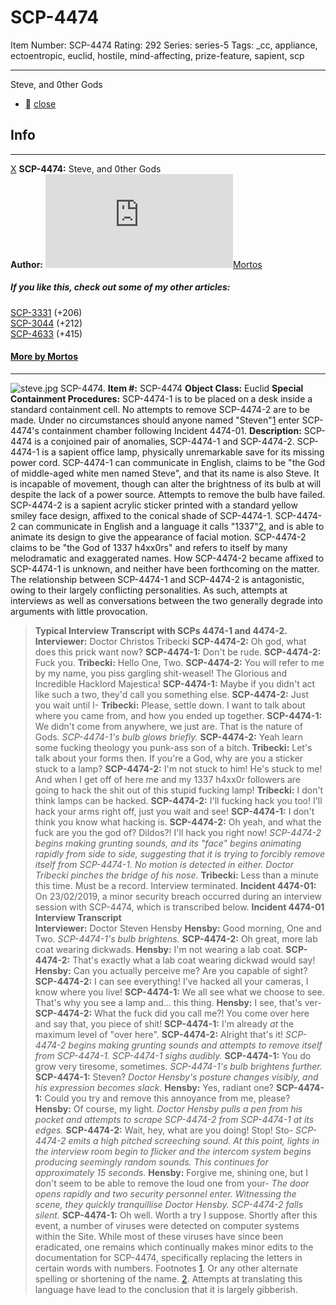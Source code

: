 # SCP-4474
Item Number: SCP-4474
Rating: 292
Series: series-5
Tags: _cc, appliance, ectoentropic, euclid, hostile, mind-affecting, prize-feature, sapient, scp

---

Steve, and 0ther Gods
  * [](javascript:;)
[close](javascript:;)
## Info
* * *
[X](javascript:;)
**SCP-4474:** Steve, and 0ther Gods  
**Author:** [![Mortos](https://www.wikidot.com/avatar.php?userid=1705184&amp;size=small&amp;timestamp=1743340086)](http://www.wikidot.com/user:info/mortos)[Mortos](http://www.wikidot.com/user:info/mortos)
##### If you like this, check out some of my other articles:
[SCP-3331](/scp-3331) (+206)  
[SCP-3044](/scp-3044) (+212)  
[SCP-4633](/scp-4633) (+415)
#### [More by Mortos](/mortos-author-page)
* * *

![steve.jpg](https://scp-wiki.wdfiles.com/local--files/scp-4474/steve.jpg)
SCP-4474.
**Item #:** SCP-4474
**Object Class:** Euclid
**Special Containment Procedures:** SCP-4474-1 is to be placed on a desk inside a standard containment cell. No attempts to remove SCP-4474-2 are to be made.
Under no circumstances should anyone named "Steven"[1](javascript:;) enter SCP-4474's containment chamber following Incident 4474-01.
**Description:** SCP-4474 is a conjoined pair of anomalies, SCP-4474-1 and SCP-4474-2.
SCP-4474-1 is a sapient office lamp, physically unremarkable save for its missing power cord. SCP-4474-1 can communicate in English, claims to be "the God of middle-aged white men named Steve", and that its name is also Steve. It is incapable of movement, though can alter the brightness of its bulb at will despite the lack of a power source. Attempts to remove the bulb have failed.
SCP-4474-2 is a sapient acrylic sticker printed with a standard yellow smiley face design, affixed to the conical shade of SCP-4474-1. SCP-4474-2 can communicate in English and a language it calls "1337"[2](javascript:;), and is able to animate its design to give the appearance of facial motion. SCP-4474-2 claims to be "the God of 1337 h4xx0rs" and refers to itself by many melodramatic and exaggerated names.
How SCP-4474-2 became affixed to SCP-4474-1 is unknown, and neither have been forthcoming on the matter.
The relationship between SCP-4474-1 and SCP-4474-2 is antagonistic, owing to their largely conflicting personalities. As such, attempts at interviews as well as conversations between the two generally degrade into arguments with little provocation.
> **Typical Interview Transcript with SCPs 4474-1 and 4474-2.**  
>  **Interviewer:** Doctor Christos Tribecki
> **SCP-4474-2:** Oh god, what does this prick want now?
> **SCP-4474-1:** Don't be rude.
> **SCP-4474-2:** Fuck you.
> **Tribecki:** Hello One, Two.
> **SCP-4474-2:** You will refer to me by my name, you piss gargling shit-weasel! The Glorious and Incredible Hacklord Majestica!
> **SCP-4474-1:** Maybe if you didn't act like such a two, they'd call you something else.
> **SCP-4474-2:** Just you wait until I-
> **Tribecki:** Please, settle down. I want to talk about where you came from, and how you ended up together.
> **SCP-4474-1:** We didn't come from anywhere, we just are. That is the nature of Gods.
> _SCP-4474-1's bulb glows briefly._
> **SCP-4474-2:** Yeah learn some fucking theology you punk-ass son of a bitch.
> **Tribecki:** Let's talk about your forms then. If you're a God, why are you a sticker stuck to a lamp?
> **SCP-4474-2:** I'm not stuck to him! He's stuck to me! And when I get off of here me and my 1337 h4xx0r followers are going to hack the shit out of this stupid fucking lamp!
> **Tribecki:** I don't think lamps can be hacked.
> **SCP-4474-2:** I'll fucking hack you too! I'll hack your arms right off, just you wait and see!
> **SCP-4474-1:** I don't think you know what hacking is.
> **SCP-4474-2:** Oh yeah, and what the fuck are you the god of? Dildos?! I'll hack you right now!
> _SCP-4474-2 begins making grunting sounds, and its "face" begins animating rapidly from side to side, suggesting that it is trying to forcibly remove itself from SCP-4474-1. No motion is detected in either. Doctor Tribecki pinches the bridge of his nose._
> **Tribecki:** Less than a minute this time. Must be a record. Interview terminated.
**Incident 4474-01:** On 23/02/2019, a minor security breach occurred during an interview session with SCP-4474, which is transcribed below.
> **Incident 4474-01 Interview Transcript**  
>  **Interviewer:** Doctor Steven Hensby
> **Hensby:** Good morning, One and Two.
> _SCP-4474-1's bulb brightens._
> **SCP-4474-2:** Oh great, more lab coat wearing dickwads.
> **Hensby:** I'm not wearing a lab coat.
> **SCP-4474-2:** That's exactly what a lab coat wearing dickwad would say!
> **Hensby:** Can you actually perceive me? Are you capable of sight?
> **SCP-4474-2:** I can see everything! I've hacked all your cameras, I know where you live!
> **SCP-4474-1:** We all see what we choose to see. That's why you see a lamp and… this thing.
> **Hensby:** I see, that's ver-
> **SCP-4474-2:** What the fuck did you call me?! You come over here and say that, you piece of shit!
> **SCP-4474-1:** I'm already _at_ the maximum level of "over here".
> **SCP-4474-2:** Alright that's it!
> _SCP-4474-2 begins making grunting sounds and attempts to remove itself from SCP-4474-1. SCP-4474-1 sighs audibly._
> **SCP-4474-1:** You do grow very tiresome, sometimes.
> _SCP-4474-1's bulb brightens further._
> **SCP-4474-1:** Steven?
> _Doctor Hensby's posture changes visibly, and his expression becomes slack._
> **Hensby:** Yes, radiant one?
> **SCP-4474-1:** Could you try and remove this annoyance from me, please?
> **Hensby:** Of course, my light.
> _Doctor Hensby pulls a pen from his pocket and attempts to scrape SCP-4474-2 from SCP-4474-1 at its edges._
> **SCP-4474-2:** Wait, hey, what are you doing! Stop! Sto-
> _SCP-4474-2 emits a high pitched screeching sound. At this point, lights in the interview room begin to flicker and the intercom system begins producing seemingly random sounds. This continues for approximately 15 seconds._
> **Hensby:** Forgive me, shining one, but I don't seem to be able to remove the loud one from your-
> _The door opens rapidly and two security personnel enter. Witnessing the scene, they quickly tranquillise Doctor Hensby. SCP-4474-2 falls silent._
> **SCP-4474-1:** Oh well. Worth a try I suppose.
Shortly after this event, a number of viruses were detected on computer systems within the Site. While most of these viruses have since been eradicated, one remains which continually makes minor edits to the documentation for SCP-4474, specifically replacing the letters in certain words with numbers.
Footnotes
[1](javascript:;). Or any other alternate spelling or shortening of the name.
[2](javascript:;). Attempts at translating this language have lead to the conclusion that it is largely gibberish.
